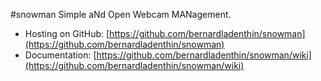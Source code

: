 #snowman
Simple aNd Open Webcam MANagement.
  * Hosting on GitHub: [https://github.com/bernardladenthin/snowman](https://github.com/bernardladenthin/snowman)
  * Documentation: [https://github.com/bernardladenthin/snowman/wiki](https://github.com/bernardladenthin/snowman/wiki)

